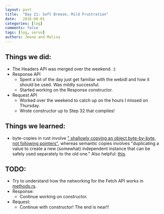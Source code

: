 ```yaml
---
layout: post
title:  "Day 21: Soft Breeze, Mild Frustration"
date:   2016-08-01
categories: [log]
comments: false
tags: [log, servo]
authors: Jeena and Malisa
---
```


## Things we did:
- The Headers API was merged over the weekend. :)
- Response API
    - Spent a lot of the day just get familiar with the webidl and how it should be used. Was mildly successful.
    - Started working on the Response constructor.
- Request API
    - Worked over the weekend to catch up on the hours I missed on Thursday.
    - Wrote constructor up to Step 32 that compiles!

## Things we learned:
- byte-copies in rust involve [" shallowly copying an object byte-by-byte, not following pointers"](http://stackoverflow.com/a/24253573), whereas semantic copies involves "duplicating a value to create a new (somewhat) independent instance that can be safely used separately to the old one." Also helpful: [this](http://manishearth.github.io/blog/2015/05/27/wrapper-types-in-rust-choosing-your-guarantees/).


## TODO:
- Try to understand how the networking for the Fetch API works in [methods.rs](https://github.com/servo/servo/blob/master/components/net/fetch/methods.rs).
- Response:
    - Continue working on constructor.
- Request:
    - Continue with constructor! The end is near!!
